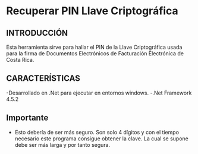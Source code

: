 Recuperar PIN Llave Criptográfica
=============

INTRODUCCIÓN
-------------
Esta herramienta sirve para hallar el PIN de la Llave Criptográfica usada para la firma de Documentos Electrónicos de Facturación Electrónica de Costa Rica.


CARACTERÍSTICAS
---------------

-Desarrollado en .Net para ejecutar en entornos windows.
-.Net Framework 4.5.2

Importante
---------------

- Esto debería de ser más seguro. Son solo 4 dígitos y con el tiempo necesario este programa consigue obtener la clave. La cual se supone debe ser más larga y por tanto segura.
